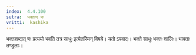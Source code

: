 ```yaml
---
index:  4.4.100
sutra:  भक्ताण् णः
vritti:  kashika 
---
```


भक्तशब्दात् णः प्रत्ययो भवति तत्र साधुः इत्येतस्मिन् विषये। यतो ऽपवादः। भक्ते साधुः भक्तः शालिः। भाक्ताः तण्डुलाः।

